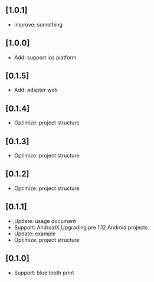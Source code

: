 ## [1.0.1]

* improve: something

## [1.0.0]

* Add: support ios platform

## [0.1.5]

* Add: adapter web

## [0.1.4]

* Optimize: project structure

## [0.1.3]

* Optimize: project structure

## [0.1.2]

* Optimize: project structure

## [0.1.1]

* Update: usage document
* Support: AndroidX,Upgrading pre 1.12 Android projects
* Update: example
* Optimize: project structure

## [0.1.0]

* Support: blue tooth print
